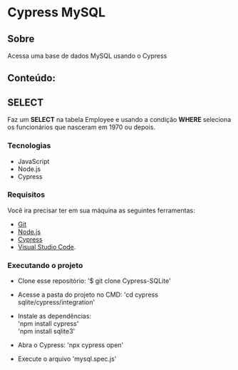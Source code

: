 # Cypress MySQL

## Sobre
Acessa uma base de dados MySQL usando o Cypress
## Conteúdo:
## SELECT
Faz um <strong>SELECT</strong> na tabela Employee e usando a condição <strong> WHERE </strong> seleciona os funcionários que nasceram em 1970 ou depois.

### Tecnologias
- JavaScript
- Node.js
- Cypress

### Requisitos
Você ira precisar ter em sua máquina as seguintes ferramentas:
- [Git](https://git-scm.com)
- [Node.js](https://nodejs.org/en/)
- [Cypress](https://www.npmjs.com/package/cypress)
- [Visual Studio Code](https://code.visualstudio.com/).

### Executando o projeto
- Clone esse repositório:
'$ git clone Cypress-SQLite'

- Acesse a pasta do projeto no CMD:
'cd cypress sqlite/cypress/integration'
- Instale as dependências: <br>
'npm install cypress' <br>
'npm install sqlite3'
- Abra o Cypress:
'npx cypress open'
- Execute o arquivo 'mysql.spec.js'



